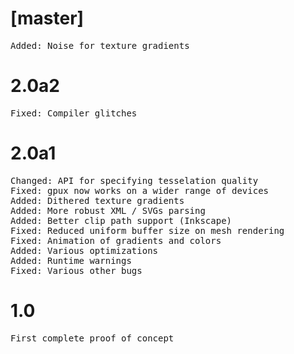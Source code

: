# [master]

<pre>
Added: Noise for texture gradients
</pre>

# 2.0a2

<pre>
Fixed: Compiler glitches
</pre>

# 2.0a1

<pre>
Changed: API for specifying tesselation quality
Fixed: gpux now works on a wider range of devices
Added: Dithered texture gradients
Added: More robust XML / SVGs parsing
Added: Better clip path support (Inkscape)
Fixed: Reduced uniform buffer size on mesh rendering
Fixed: Animation of gradients and colors
Added: Various optimizations
Added: Runtime warnings
Fixed: Various other bugs
</pre>

# 1.0

<pre>
First complete proof of concept
</pre>
